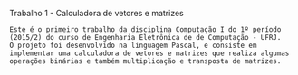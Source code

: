 Trabalho 1 - Calculadora de vetores e matrizes

	Este é o primeiro trabalho da disciplina Computação I do 1º período (2015/2) do curso de Engenharia Eletrônica de de Computação - UFRJ.
	O projeto foi desenvolvido na linguagem Pascal, e consiste em implementar uma calculadora de vetores e matrizes que realiza algumas operações binárias e também multiplicação e transposta de matrizes. 
